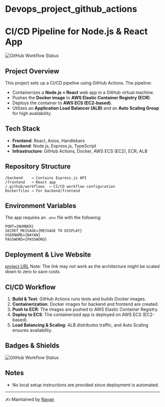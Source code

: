 # Devops_project_github_actions
 
# CI/CD Pipeline for Node.js & React App

![GitHub Workflow Status](https://img.shields.io/github/actions/workflow/status/NayanAnsh/devops-github-actions-aws-docker/.github%2Fworkflows%2Faws.yml)

## Project Overview
This project sets up a CI/CD pipeline using GitHub Actions. The pipeline:
- Containerizes a **Node.js + React** web app in a GitHub virtual machine.
- Pushes the **Docker image** to **AWS Elastic Container Registry (ECR)**.
- Deploys the container to **AWS ECS (EC2-based)**.
- Utilizes an **Application Load Balancer (ALB)** and an **Auto Scaling Group** for high availability.

## Tech Stack
- **Frontend**: React, Axios, Handlebars
- **Backend**: Node.js, Express.js, TypeScript
- **Infrastructure**: GitHub Actions, Docker, AWS ECS (EC2), ECR, ALB

## Repository Structure
```
/backend    → Contains Express.js API
/frontend   → React app
/.github/workflows  → CI/CD workflow configuration
Dockerfiles → For backend/frontend
```

## Environment Variables
The app requires an `.env` file with the following:
```
PORT={NUMBER}  
SECRET_MESSAGE={MESSAGE TO DISPLAY}  
USERNAME={NAYAN}  
PASSWORD={PASSWORD}  
```

## Deployment & Live Website
[project URL](http://alb-t3-mid-984506528.ap-south-1.elb.amazonaws.com/) 
Note: The link may not work as the architecture might be scaled down to zero to save costs

## CI/CD Workflow
1. **Build & Test**: GitHub Actions runs tests and builds Docker images.
2. **Containerization**: Docker images for backend and frontend are created.
3. **Push to ECR**: The images are pushed to AWS Elastic Container Registry.
4. **Deploy to ECS**: The containerized app is deployed on AWS ECS (EC2-based).
5. **Load Balancing & Scaling**: ALB distributes traffic, and Auto Scaling ensures availability.

## Badges & Shields
![GitHub Workflow Status](https://img.shields.io/github/actions/workflow/status/NayanAnsh/devops-github-actions-aws-docker/.github%2Fworkflows%2Faws.yml)

## Notes
- No local setup instructions are provided since deployment is automated.

---
✍️ Maintained by [Nayan](https://github.com/NayanAnsh)
